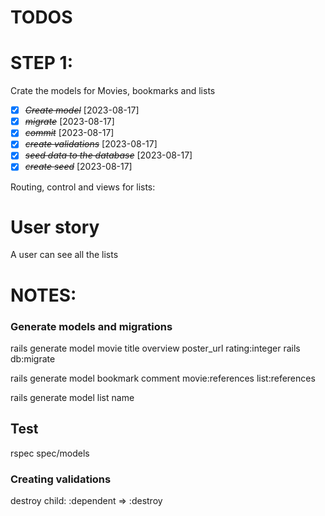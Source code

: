 # TODOS

# STEP 1:

Crate the models for Movies, bookmarks and lists
* [X] ~~*Create model*~~ [2023-08-17]
* [X] ~~*migrate*~~ [2023-08-17]
* [X] ~~*commit*~~ [2023-08-17]
* [X] ~~*create validations*~~ [2023-08-17]
* [X] ~~*seed data to the database*~~ [2023-08-17]
* [X] ~~*create seed*~~ [2023-08-17]

Routing, control and views for lists:

# User story
A user can see all the lists


# NOTES:

### Generate models and migrations
rails generate model movie title overview poster_url rating:integer
rails db:migrate

rails generate model bookmark comment movie:references list:references

rails generate model list name

## Test
rspec spec/models

### Creating validations


destroy child:
:dependent => :destroy
